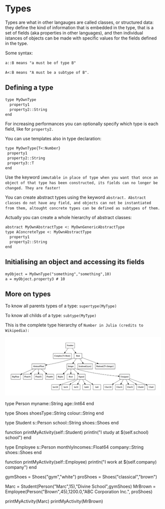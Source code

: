 # Types

Types are what in other langauges are called classes, or structured data: they define the kind of information that is embedded in the type, that is a set of fields \(aka properties in other languages\), and then individual istances of objects can be made with specific values for the fields defined in the type.

Some syntax:

`a::B means "a must be of type B"`

`A<:B means "A must be a subtype of B".`

## Defining a type

```
type MyOwnType
  property1
  property2::String
end
```

For increasing performances you can optionally specify which type is each field, like for `property2.`

You can use templates also in type declaration:

```
type MyOwnType{T<:Number}
 property1
 property2::String
 property3::T
end
```

Use the keyword `immutable in place of type when you want that once an object of that type has been constructed, its fields can no longer be changed. They are faster!`

You can create abstract types using the keyword `abstract. Abstract classes do not have any field, and objects can not be instantiated from them, altought concrete types can be defined as subtypes of them.`

Actually you can create a whole hierarchy of abstract classes:

```
abstract MyOwnAbstractType <: MyOwnGenericAbstractType
type AConcreteType <: MyOwnAbstractType
  property1
  property2::String
end
```

## Initialising an object and accessing its fields

```
myObject = MyOwnType("something","something",10)
a = myObject.property3 # 10
```

## More on types

To know all parents types of a type:  `supertype(MyType)`

To know all childs of a type:  `subtype(MyType)`

This is the complete type hierarchy of `Number in Julia (credits to Wikipedia):`

![](/imgs/type_hierarchy_for_julia_numbers.png)


type Person
  myname::String
  age::Int64
end

type Shoes
   shoesType::String
   colour::String
end

type Student
   s::Person
   school::String
   shoes::Shoes
end

function printMyActivity(self::Student)
   println("I study at $(self.school) school")
end

type Employee
   s::Person
   monthlyIncomes::Float64
   company::String
   shoes::Shoes
end

function printMyActivity(self::Employee)
  println("I work at $(self.company) company")
end

gymShoes = Shoes("gym","white")
proShoes = Shoes("classical","brown")

Marc = Student(Person("Marc",15),"Divine School",gymShoes)
MrBrown = Employee(Person("Brown",45),1200.0,"ABC Corporation Inc.", proShoes)

printMyActivity(Marc)
printMyActivity(MrBrown)

